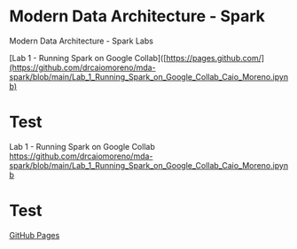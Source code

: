 # Modern Data Architecture - Spark

Modern Data Architecture - Spark Labs

[Lab 1 - Running Spark on Google Collab]([https://pages.github.com/](https://github.com/drcaiomoreno/mda-spark/blob/main/Lab_1_Running_Spark_on_Google_Collab_Caio_Moreno.ipynb)

# Test 



Lab 1 - Running Spark on Google Collab
https://github.com/drcaiomoreno/mda-spark/blob/main/Lab_1_Running_Spark_on_Google_Collab_Caio_Moreno.ipynb



# Test 
[GitHub Pages](https://pages.github.com/)


